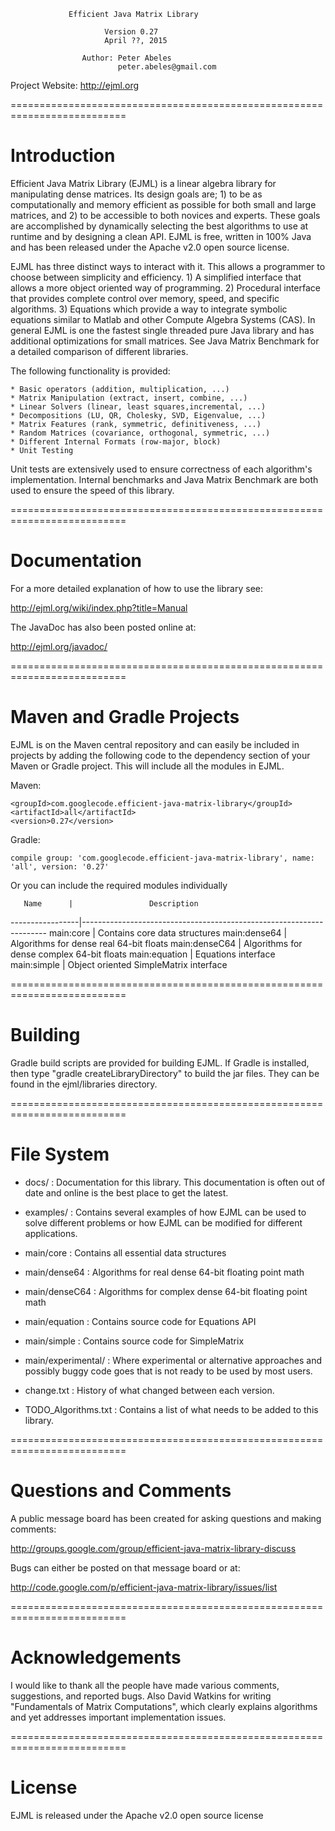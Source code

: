                  Efficient Java Matrix Library

                         Version 0.27
                         April ??, 2015

                    Author: Peter Abeles
                            peter.abeles@gmail.com 

  Project Website: http://ejml.org

==========================================================================
# Introduction

Efficient Java Matrix Library (EJML) is a linear algebra library for manipulating dense matrices. Its design goals are; 1) to be as computationally and memory efficient as possible for both small and large matrices, and 2) to be accessible to both novices and experts.  These goals are accomplished by dynamically selecting the best algorithms to use at runtime and by designing a clean API.  EJML is free, written in 100% Java and has been released under the Apache v2.0 open source license.

EJML has three distinct ways to interact with it. This allows a programmer to choose between simplicity and efficiency. 1) A simplified interface that allows a more object oriented way of programming. 2) Procedural interface that provides complete control over memory, speed, and specific algorithms. 3) Equations which provide a way to integrate symbolic equations similar to Matlab and other Compute Algebra Systems (CAS). In general EJML is one the fastest single threaded pure Java library and has additional optimizations for small matrices. See Java Matrix Benchmark for a detailed comparison of different libraries.

The following functionality is provided:

    * Basic operators (addition, multiplication, ...)
    * Matrix Manipulation (extract, insert, combine, ...)
    * Linear Solvers (linear, least squares,incremental, ...)
    * Decompositions (LU, QR, Cholesky, SVD, Eigenvalue, ...)
    * Matrix Features (rank, symmetric, definitiveness, ...)
    * Random Matrices (covariance, orthogonal, symmetric, ...)
    * Different Internal Formats (row-major, block)
    * Unit Testing

Unit tests are extensively used to ensure correctness of each algorithm's implementation.  Internal benchmarks and Java Matrix Benchmark are both used to ensure the speed of this library.

==========================================================================
# Documentation

For a more detailed explanation of how to use the library see:

http://ejml.org/wiki/index.php?title=Manual

The JavaDoc has also been posted online at:

http://ejml.org/javadoc/

==========================================================================
# Maven and Gradle Projects

EJML is on the Maven central repository and can easily be included in projects by adding the following code to the dependency section of your Maven or Gradle project.  This will include all the modules in EJML.

Maven:
```
<groupId>com.googlecode.efficient-java-matrix-library</groupId>
<artifactId>all</artifactId>
<version>0.27</version>
```

Gradle:
```
compile group: 'com.googlecode.efficient-java-matrix-library', name: 'all', version: '0.27'
```

Or you can include the required modules individually

       Name      |                 Description
-----------------|---------------------------------------------------------------------
main:core        | Contains core data structures
main:dense64     | Algorithms for dense real 64-bit floats
main:denseC64    | Algorithms for dense complex 64-bit floats
main:equation    | Equations interface
main:simple      | Object oriented SimpleMatrix interface


==========================================================================
# Building

Gradle build scripts are provided for building EJML.  If Gradle is installed, then type "gradle createLibraryDirectory" to build the jar files.  They can be found in the ejml/libraries directory.

==========================================================================
# File System


* docs/ :
  Documentation for this library. This documentation is often out of date and online is the best place to get the latest.

* examples/ :
  Contains several examples of how EJML can be used to solve different problems or how EJML can be modified for different applications.

* main/core :
  Contains all essential data structures

* main/dense64 :
  Algorithms for real dense 64-bit floating point math

* main/denseC64 :
  Algorithms for complex dense 64-bit floating point math

* main/equation :
  Contains source code for Equations API

* main/simple :
  Contains source code for SimpleMatrix

* main/experimental/ :
  Where experimental or alternative approaches and possibly buggy code goes that is not ready to be used by most users.

* change.txt :
  History of what changed between each version.

* TODO_Algorithms.txt :
  Contains a list of what needs to be added to this library.

==========================================================================
# Questions and Comments

A public message board has been created for asking questions and making comments:

http://groups.google.com/group/efficient-java-matrix-library-discuss

Bugs can either be posted on that message board or at:

http://code.google.com/p/efficient-java-matrix-library/issues/list

==========================================================================
# Acknowledgements

I would like to thank all the people have made various comments, suggestions, and reported bugs.  Also David Watkins
for writing "Fundamentals of Matrix Computations", which clearly explains algorithms and yet addresses important
implementation issues.

==========================================================================
# License

EJML is released under the Apache v2.0 open source license
